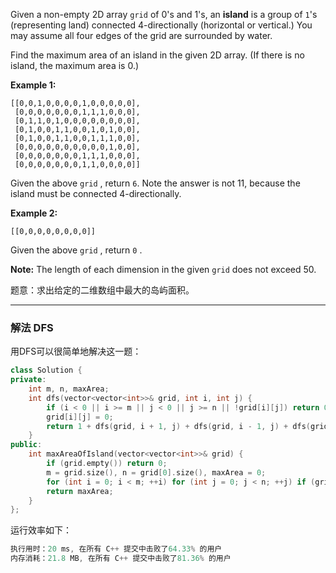 <p>Given a non-empty 2D array <code>grid</code> of 0's and 1's, an <b>island</b> is a group of <code>1</code>'s (representing land) connected 4-directionally (horizontal or vertical.) You may assume all four edges of the grid are surrounded by water.</p>

<p>Find the maximum area of an island in the given 2D array. (If there is no island, the maximum area is 0.)</p>

<p><b>Example 1:</b></p>

```clike
[[0,0,1,0,0,0,0,1,0,0,0,0,0],
 [0,0,0,0,0,0,0,1,1,1,0,0,0],
 [0,1,1,0,1,0,0,0,0,0,0,0,0],
 [0,1,0,0,1,1,0,0,1,0,1,0,0],
 [0,1,0,0,1,1,0,0,1,1,1,0,0],
 [0,0,0,0,0,0,0,0,0,0,1,0,0],
 [0,0,0,0,0,0,0,1,1,1,0,0,0],
 [0,0,0,0,0,0,0,1,1,0,0,0,0]]
```
 
Given the above `grid` , return <code>6</code>. Note the answer is not 11, because the island must be connected 4-directionally.

<p><b>Example 2:</b></p>

```clike
[[0,0,0,0,0,0,0,0]]
```
Given the above `grid` , return `0` . 
 
<p><b>Note:</b> The length of each dimension in the given <code>grid</code> does not exceed 50.</p>

题意：求出给定的二维数组中最大的岛屿面积。

---
### 解法 DFS
用DFS可以很简单地解决这一题：
```cpp
class Solution {
private: 
    int m, n, maxArea;
    int dfs(vector<vector<int>>& grid, int i, int j) {
        if (i < 0 || i >= m || j < 0 || j >= n || !grid[i][j]) return 0;
        grid[i][j] = 0;
        return 1 + dfs(grid, i + 1, j) + dfs(grid, i - 1, j) + dfs(grid, i, j + 1) + dfs(grid, i, j - 1);
    }
public:
    int maxAreaOfIsland(vector<vector<int>>& grid) {
        if (grid.empty()) return 0;
        m = grid.size(), n = grid[0].size(), maxArea = 0;
        for (int i = 0; i < m; ++i) for (int j = 0; j < n; ++j) if (grid[i][j] == 1) maxArea = max(maxArea, dfs(grid, i, j)); 
        return maxArea;
    }
};
```
运行效率如下：
```cpp
执行用时：20 ms, 在所有 C++ 提交中击败了64.33% 的用户
内存消耗：21.8 MB, 在所有 C++ 提交中击败了81.36% 的用户
```
